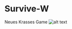 # Survive-W
Neues Krasses Game
![alt text](https://bs1.hctik.com/enhanced-2/ac7/6f9/ac76f986142f22947d151a560004ce41.jpg)
